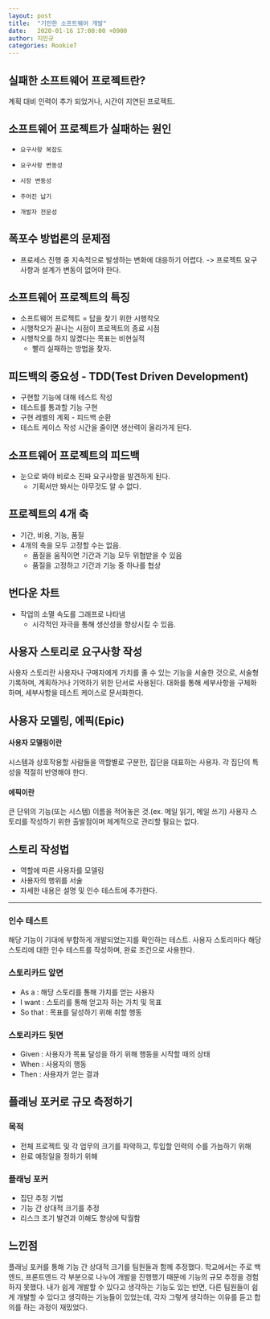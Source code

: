 ```yaml
---
layout: post
title:  "기민한 소프트웨어 개발"
date:   2020-01-16 17:00:00 +0900
author: 지민규
categories: Rookie7
---
```

## 실패한 소프트웨어 프로젝트란?
 계획 대비 인력이 추가 되었거나, 시간이 지연된 프로젝트.

## 소프트웨어 프로젝트가 실패하는 원인

*     요구사항 복잡도
*     요구사항 변동성
*     시장 변동성
*     주어진 납기
*     개발자 전문성

## 폭포수 방법론의 문제점

* 프로세스 진행 중 지속적으로 발생하는 변화에 대응하기 어렵다.
 -> 프로젝트 요구사항과 설계가 변동이 없어야 한다.
 
## 소프트웨어 프로젝트의 특징

*  소프트웨어 프로젝트 = 답을 찾기 위한 시행착오
*  시행착오가 끝나는 시점이 프로젝트의 종료 시점
*  시행착오를 하지 않곘다는 목표는 비현실적
    *  빨리 실패하는 방법을 찾자.
  
## 피드백의 중요성 - TDD(Test Driven Development)

* 구현할 기능에 대해 테스트 작성
* 테스트를 통과할 기능 구현
* 구현 레벨의 계획 - 피드백 순환
* 테스트 케이스 작성 시간을 줄이면 생산력이 올라가게 된다.

## 소프트웨어 프로젝트의 피드백

* 눈으로 봐야 비로소 진짜 요구사항을 발견하게 된다.
    * 기획서만 봐서는 아무것도 알 수 없다.

## 프로젝트의 4개 축

* 기간, 비용, 기능, 품질
* 4개의 축을 모두 고정할 수는 없음.
    * 품질을 움직이면 기간과 기능 모두 위협받을 수 있음
    * 품질을 고정하고 기간과 기능 중 하나를 협상

## 번다운 차트

* 작업의 소멸 속도를 그래프로 나타냄
    *  시각적인 자극을 통해 생산성을 향상시킬 수 있음.


## 사용자 스토리로 요구사항 작성
사용자 스토리란 사용자나 구매자에게 가치를 줄 수 있는 기능을 서술한 것으로, 서술형 기록하며, 계획하거나 기억하기 위한 단서로 사용된다. 대화를 통해 세부사항을 구체화하며, 세부사항을 테스트 케이스로 문서화한다. 

## 사용자 모델링, 에픽(Epic)
#### 사용자 모델링이란
시스템과 상호작용할 사람들을 역할별로 구분한, 집단을 대표하는 사용자. 각 집단의 특성을 적절히 반영해야 한다.
#### 에픽이란
큰 단위의 기능(또는 시스템) 이름을 적어놓은 것.(ex. 메일 읽기, 메일 쓰기) 사용자 스토리를 작성하기 위한 출발점이며 체계적으로 관리할 필요는 없다.


## 스토리 작성법
* 역할에 따른 사용자를 모델링
* 사용자의 행위를 서술
* 자세한 내용은 설명 및 인수 테스트에 추가한다.
---
### 인수 테스트
해당 기능이 기대에 부합하게 개발되었는지를 확인하는 테스트. 사용자 스토리마다 해당 스토리에 대한 인수 테스트를 작성하며, 완료 조건으로 사용한다.

### 스토리카드 앞면
* As a : 해당 스토리를 통해 가치를 얻는 사용자 
* I want : 스토리를 통해 얻고자 하는 가치 및 목표 
* So that : 목표를 달성하기 위해 취할 행동

 ### 스토리카드 뒷면
 * Given : 사용자가 목표 달성을 하기 위해 행동을 시작할 때의 상태
 * When : 사용자의 행동
 * Then : 사용자가 얻는 결과

## 플래닝 포커로 규모 측정하기
### 목적
* 전체 프로젝트 및 각 업무의 크기를 파악하고, 투입할 인력의 수를 가늠하기 위해
* 완료 예정일을 정하기 위해

### 플래닝 포커
* 집단 추정 기법
* 기능 간 상대적 크기를 추정
* 리스크 조기 발견과 이해도 향상에 탁월함


## 느낀점
플래닝 포커를 통해 기능 간 상대적 크기를 팀원들과 함께 추정했다. 학교에서는 주로 백엔드, 프론트엔드 각 부분으로 나누어 개발을 진행했기 때문에 기능의 규모 추정을 경험하지 못했다. 내가 쉽게 개발할 수 있다고 생각하는 기능도 있는 반면, 다른 팀원들이 쉽게 개발할 수 있다고 생각하는 기능들이 있었는데, 각자 그렇게 생각하는 이유를 듣고 합의를 하는 과정이 재밌었다.
